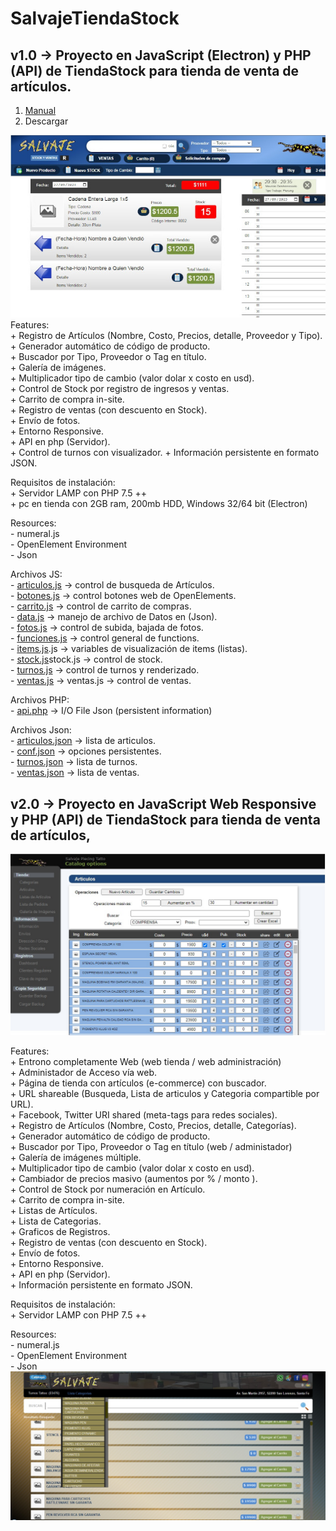 # SalvajeTiendaStock

v1.0 -> Proyecto en JavaScript (Electron) y PHP (API) de TiendaStock para tienda de venta de artículos.   
----

1. [Manual](../../wiki)
2. Descargar
   
![Versión 1.0](./v10/v1.jpg)  
  Features:  
    + Registro de Artículos (Nombre, Costo, Precios, detalle, Proveedor y Tipo).    
    + Generador automático de código de producto.  
    + Buscador por Tipo, Proveedor o Tag en título.  
      + Galería de imágenes.  
        + Multiplicador tipo de cambio (valor dolar x costo en usd).  
        + Control de Stock por registro de ingresos y ventas.  
        + Carrito de compra in-site.  
        + Registro de ventas (con descuento en Stock).  
        + Envío de fotos.  
        + Entorno Responsive.  
        + API en php (Servidor).  
        + Control de turnos con visualizador.
        + Información persistente en formato JSON.
  
 Requisitos de instalación:  
        + Servidor LAMP con PHP 7.5 ++  
        + pc en tienda con 2GB ram, 200mb HDD, Windows 32/64 bit (Electron)  
  
 Resources:   
       - numeral.js  
       - OpenElement Environment  
       - Json   
       
 Archivos JS:  
      - [articulos.js](./v10/OpenElement%20Proyect/articulos.js) -> control de busqueda de Artículos.   
      - [botones.js](./v10/OpenElement%20Proyect/articulos.js) -> control botones web de OpenElements.  
      - [carrito.js](./v10/OpenElement%20Proyect/carrito.js) -> control de carrito de compras.  
      - [data.js](./v10/OpenElement%20Proyect/data.js) -> manejo de archivo de Datos en (Json).  
      - [fotos.js](./v10/OpenElement%20Proyect/fotos.js) -> control de subida, bajada de fotos.  
      - [funciones.js](./v10/OpenElement%20Proyect/funciones.js) -> control general de functions.  
      - [items.js](./v10/OpenElement%20Proyect/items.js).js -> variables de visualización de items (listas).  
      - [stock.js](./v10/OpenElement%20Proyect/stock.js)stock.js -> control de stock.  
      - [turnos.js](./v10/OpenElement%20Proyect/turnos.js) -> control de turnos y renderizado.  
      - [ventas.js](./v10/OpenElement%20Proyect/ventas.js) -> ventas.js -> control de ventas.  
        
  Archivos PHP:  
      - [api.php](./v10/serv/api.php) -> I/O File Json (persistent information)  
  
  Archivos Json:  
      - [articulos.json](./v10/serv/api.php) -> lista de articulos.  
      - [conf.json](./v10/serv/conf.json) -> opciones persistentes.  
      - [turnos.json](./v10/serv/turnos.json) -> lista de turnos.  
      - [ventas.json](./v10/serv/ventas.json) -> lista de ventas.  
    
v2.0 -> Proyecto en JavaScript Web Responsive y PHP (API) de TiendaStock para tienda de venta de artículos,   
----  

![Versión 2.0 Admin](./v20/v2ad.jpg)  

  Features:   
        + Entrono completamente Web (web tienda / web administración)    
        + Administador de Acceso vía web.    
        + Página de tienda con artículos (e-commerce) con buscador.    
        + URL shareable (Busqueda, Lista de articulos y Categoria compartible por URL).    
        + Facebook, Twitter URI shared (meta-tags para redes sociales).    
        + Registro de Artículos (Nombre, Costo, Precios, detalle, Categorías).    
        + Generador automático de código de producto.    
        + Buscador por Tipo, Proveedor o Tag en título (web / administador)    
        + Galería de imágenes múltiple.    
        + Multiplicador tipo de cambio (valor dolar x costo en usd).  
        + Cambiador de precios masivo (aumentos por % / monto ).  
        + Control de Stock por numeración en Artículo.  
        + Carrito de compra in-site.  
        + Listas de Artículos.  
        + Lista de Categorias.  
        + Graficos de Registros.  
        + Registro de ventas (con descuento en Stock).  
        + Envío de fotos.  
        + Entorno Responsive.  
        + API en php (Servidor).  
        + Información persistente en formato JSON.  
  
Requisitos de instalación:  
        + Servidor LAMP con PHP 7.5 ++  

  
Resources:   
       - numeral.js  
       - OpenElement Environment  
       - Json   
![Versión 2.0 FrontEnd](./v20/v2w.jpg)  
       

       

